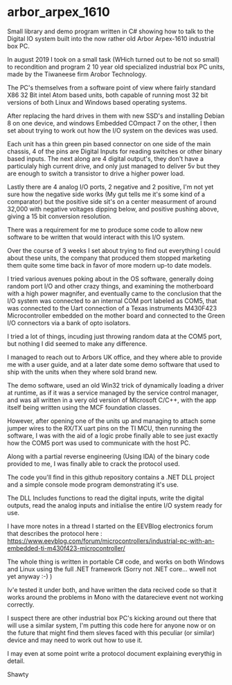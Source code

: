 # arbor_arpex_1610
Small library and demo program written in C# showing how to talk to the Digital IO system built into the now rather old Arbor Arpex-1610 industrial box PC.

In august 2019 I took on a small task (WHich turned out to be not so small) to recondition and program 2 10 year old specialized industrial box PC units, made by the Tiwaneese firm Arobor Technology.

The PC's themselves from a software point of view where fairly standard X86 32 Bit intel Atom based units, both capable of running most 32 bit versions of both Linux and Windows based operating systems.

After replacing the hard drives in them with new SSD's and installing Debian 8 on one device, and windows Embedded COmpact 7 on the other, I then set about trying to work out how the I/O system on the devices was used.

Each unit has a thin green pin based connector on one side of the main chassis, 4 of the pins are Digital Inputs for reading switches or other binary based inputs.  The next along are 4 digital output's, they don't have a particulaly high current drive, and only just managed to deliver 5v but they are enough to switch a transistor to drive a higher power load.

Lastly there are 4 analog I/O ports, 2 negative and 2 positive, I'm not yet sure how the negative side works (My gut tells me it's some kind of a comparator) but the positive side sit's on a center measurment of around 32,000 with negative voltages dipping below, and positive pushing above, giving a 15 bit conversion resolution.

There was a requirement for me to produce some code to allow new software to be written that would interact with this I/O system.

Over the course of 3 weeks I set about trying to find out everything I could about these units, the company that produced them stopped marketing them quite some time back in favor of more modern up-to date models.

I tried various avenues poking about in the OS software, generally doing random port I/O and other crazy things, and examining the motherboard with a high power magnifer, and eventually came to the conclusion that the I/O system was connected to an internal COM port labeled as COM5, that was connected to the Uart connection of a Texas instruments M430F423 Microcontroller embedded on the mother board and connected to the Green I/O connectors via a bank of opto isolators.

I tried a lot of things, incuding just throwing random data at the COM5 port, but nothing I did seemed to make any difference.

I managed to reach out to Arbors UK office, and they where able to provide me with a user guide, and at a later date some demo software that used to ship with the units when they where sold brand new.

The demo software, used an old Win32 trick of dynamically loading a driver at runtime, as if it was a service managed by the service control manager, and was all written in a very old version of MIcrosoft C/C++, with the app itself being written using the MCF foundation classes.

However, after opening one of the units up and managing to attach some jumper wires to the RX/TX uart pins on the TI MCU, then running the software, I was with the aid of a logic probe finally able to see just exactly how the COM5 port was used to communicate with the host PC.

Along with a partial reverse engineering (Using IDA) of the binary code provided to me, I was finally able to crack the protocol used.

The code you'll find in this github repository contains a .NET DLL project and a simple console mode program demonstrating it's use.

The DLL Includes functions to read the digital inputs, write the digital outputs, read the analog inputs and initialise the entire I/O system ready for use.

I have more notes in a thread I started on the EEVBlog electronics forum that describes the protocol here : https://www.eevblog.com/forum/microcontrollers/industrial-pc-with-an-embedded-ti-m430f423-microcontroller/

The whole thing is written in portable C# code, and works on both Windows and Linux using the full .NET framework (Sorry not .NET core... wwell not yet anyway :-)   )

Iv'e tested it under both, and have written the data recived code so that it works around the problems in Mono with the datarecieve event not working correctly.

I suspect there are other industrial box PC's kicking around out there that will use a similar system, I'm putting this code here for anyone now or on the future that might find them sleves faced with this peculiar (or similar) device and may need to work out how to use it.

I may even at some point write a protocol document explaining everythig in detail.

Shawty
